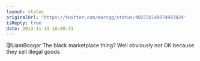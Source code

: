```yaml
---
layout: status
originalUrl: 'https://twitter.com/marcgg/status/402738148074983424'
isReply: true
date: 2013-11-19 10:00:31
---
```


@LiamBoogar The black marketplace thing? Well obviously not OK because they sell illegal goods
